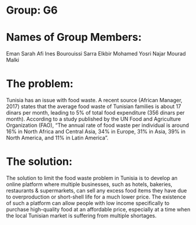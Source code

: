 # Group: G6 

# Names of Group Members:
Eman Sarah Afi
Ines Bourouissi
Sarra Elkbir
Mohamed Yosri Najar
Mourad Malki

# The problem:
Tunisia has an issue with food waste. A recent source (African Manager, 2017) states that the average food waste of Tunisian families is about 17 dinars per month, leading to 5% of total food expenditure (356 dinars per month). According to a study published by the UN Food and Agriculture Organization (FAO), “The annual rate of food waste per individual is around 16% in North Africa and Central Asia, 34% in Europe, 31% in Asia, 39% in North America, and 11% in Latin America”. 

# The solution:
The solution to limit the food waste problem in Tunisia is to develop an online platform where multiple businesses, such as hotels, bakeries, restaurants & supermarkets, can sell any excess food items they have due to overproduction or short-shell life for a much lower price. The existence of such a platform can allow people with low income specifically to purchase high-quality food at an affordable price, especially at a time when the local Tunisian market is suffering from multiple shortages.
